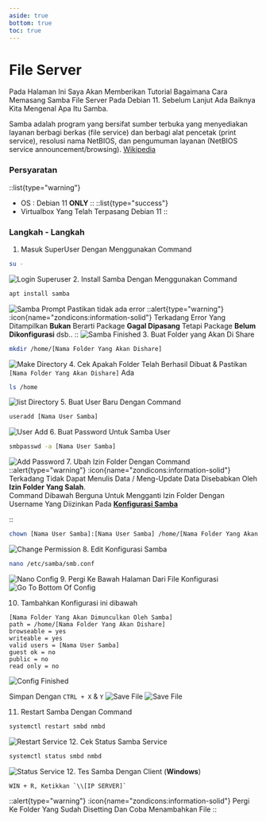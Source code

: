 ```yaml
---
aside: true
bottom: true
toc: true
---
```


# File Server
Pada Halaman Ini Saya Akan Memberikan Tutorial Bagaimana Cara Memasang Samba File Server Pada Debian 11. Sebelum Lanjut Ada Baiknya Kita Mengenal Apa Itu Samba. 

Samba adalah program yang bersifat sumber terbuka yang menyediakan layanan berbagi berkas (file service) dan berbagi alat pencetak (print service), resolusi nama NetBIOS, dan pengumuman layanan (NetBIOS service announcement/browsing). [Wikipedia](https://en.wikipedia.org/wiki/Samba_(software))

### Persyaratan
::list{type="warning"}
- OS : Debian 11 **ONLY**
::
::list{type="success"}
- Virtualbox Yang Telah Terpasang Debian 11
::

### Langkah - Langkah
1. Masuk SuperUser Dengan Menggunakan Command
```sh
su -
```
![Login Superuser](/file-server/superuser.png)
2. Install Samba Dengan Menggunakan Command
```sh
apt install samba
```
![Samba Prompt](/file-server/sambaprompt.png)
Pastikan tidak ada error
::alert{type="warning"}
:icon{name="zondicons:information-solid"} Terkadang Error Yang Ditampilkan **Bukan** Berarti Package **Gagal Dipasang** Tetapi Package **Belum Dikonfigurasi** dsb..
::
![Samba Finished](/file-server/sambafinished.png)
3. Buat Folder yang Akan Di Share
```sh
mkdir /home/[Nama Folder Yang Akan Dishare]
```
![Make Directory](/file-server/makedir.png)
4. Cek Apakah Folder Telah Berhasil Dibuat & Pastikan `[Nama Folder Yang Akan Dishare]` Ada
```sh
ls /home
```
![list Directory](/file-server/listdir.png)
5. Buat User Baru Dengan Command
```sh
useradd [Nama User Samba]
```
![User Add](/file-server/useradd.png)
6. Buat Password Untuk Samba User
```sh
smbpasswd -a [Nama User Samba]
```
![Add Password](/file-server/addpassword.png)
7. Ubah Izin Folder Dengan Command
::alert{type="warning"}
:icon{name="zondicons:information-solid"} Terkadang Tidak Dapat Menulis Data / Meng-Update Data Disebabkan Oleh **Izin Folder Yang Salah**. <br> Command Dibawah Berguna Untuk Mengganti Izin Folder Dengan Username Yang Diizinkan Pada [**Konfigurasi Samba**](#config)

::
```sh
chown [Nama User Samba]:[Nama User Samba] /home/[Nama Folder Yang Akan Dishare]
```
![Change Permission](/file-server/changeperm.png)
8. Edit Konfigurasi Samba
```sh
nano /etc/samba/smb.conf
```
![Nano Config](/file-server/nanoconf.png)
9. Pergi Ke Bawah Halaman Dari File Konfigurasi
![Go To Bottom Of Config](/file-server/gotobottomconf.png)

10. Tambahkan Konfigurasi ini dibawah
<p id="config"></p>

    [Nama Folder Yang Akan Dimunculkan Oleh Samba]
    path = /home/[Nama Folder Yang Akan Dishare]
    browseable = yes
    writeable = yes
    valid users = [Nama User Samba]
    guest ok = no
    public = no
    read only = no

![Config Finished](/file-server/configfinished.png)

Simpan Dengan `CTRL + X` & `Y`
![Save File](/file-server/ctrl-x.png)
![Save File](/file-server/ctrl-x-2.png)

11. Restart Samba Dengan Command
```sh
systemctl restart smbd nmbd
```
![Restart Service](/file-server/restartservice.png)
12. Cek Status Samba Service
```sh
systemctl status smbd nmbd
```
![Status Service](/file-server/statusservice.png)
12. Tes Samba Dengan Client (**Windows**)
```
WIN + R, Ketikkan `\\[IP SERVER]`
```
::alert{type="warning"}
:icon{name="zondicons:information-solid"} Pergi Ke Folder Yang Sudah Disetting Dan Coba Menambahkan File
::